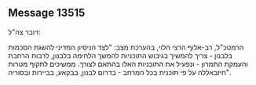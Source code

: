 ## Message 13515

דובר צה"ל: 

הרמטכ"ל, רב-אלוף הרצי הלוי, בהערכת מצב: "לצד הניסיון המדיני להשגת הסכמות בלבנון - צריך להמשיך בגיבוש התוכניות להמשך הלחימה בלבנון, לרבות הרחבת והעמקת התמרון - ונפעיל את התוכניות האלו בהתאם לצורך.
ממשיכים לתקוף מטרות חיזבאללה על פי תוכנית בכל המרחב - בדרום לבנון, בבקאע, בביירות ובסוריה".

